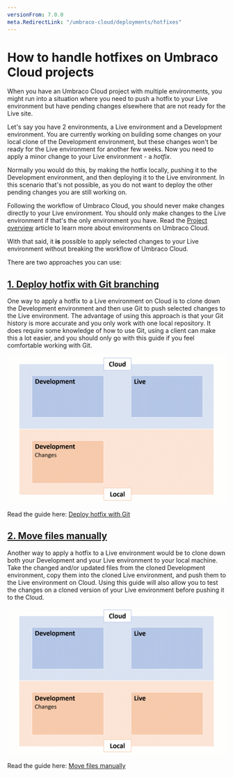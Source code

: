```yaml
---
versionFrom: 7.0.0
meta.RedirectLink: "/umbraco-cloud/deployments/hotfixes"
---
```


# How to handle hotfixes on Umbraco Cloud projects

When you have an Umbraco Cloud project with multiple environments, you might run into a situation where you need to push a hotfix to your Live environment but have pending changes elsewhere that are not ready for the Live site.

Let's say you have 2 environments, a Live environment and a Development environment. You are currently working on building some changes on your local clone of the Development environment, but these changes won't be ready for the Live environment for another few weeks. Now you need to apply a minor change to your Live environment - a *hotfix*.

Normally you would do this, by making the hotfix locally, pushing it to the Development environment, and then deploying it to the Live environment. In this scenario that's not possible, as you do not want to deploy the other pending changes you are still working on.

Following the workflow of Umbraco Cloud, you should never make changes directly to your Live environment. You should only make changes to the Live environment if that's the only environment you have. Read the [Project overview](../../Getting-Started/Project-overview/) article to learn more about environments on Umbraco Cloud.

With that said, it **is** possible to apply selected changes to your Live environment without breaking the workflow of Umbraco Cloud.

There are two approaches you can use:

## [1. Deploy hotfix with Git branching](Using-Git/)

One way to apply a hotfix to a Live environment on Cloud is to clone down the Development environment and then use Git to push selected changes to the Live environment. The advantage of using this approach is that your Git history is more accurate and you only work with one local repository. It does require some knowledge of how to use Git, using a client can make this a lot easier, and you should only go with this guide if you feel comfortable working with Git.

![Use Git](images/hotfix-using-git.gif)

Read the guide here: [Deploy hotfix with Git](Using-Git/)

## [2. Move files manually](Move-files-manually/)

Another way to apply a hotfix to a Live environment would be to clone down both your Development and your Live environment to your local machine. Take the changed and/or updated files from the cloned Development environment, copy them into the cloned Live environment, and push them to the Live environment on Cloud. Using this guide will also allow you to test the changes on a cloned version of your Live environment before pushing it to the Cloud.

![Manual move](images/hotfix-manual-move.gif)

Read the guide here: [Move files manually](Move-files-manually/)
